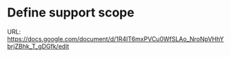 # Define support scope

URL: https://docs.google.com/document/d/1R4IT6mxPVCu0WfSLAo_NroNpVHhYbrjZBhk_T_gDGfk/edit
